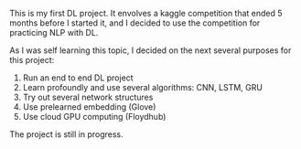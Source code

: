 This is my first DL project. It envolves a kaggle competition that ended 5 months before I started it, and I decided to use the competition for practicing NLP with DL.

As I was self learning this topic, I decided on the next several purposes for this project:
1. Run an end to end DL project
2. Learn profoundly and use several algorithms: CNN, LSTM, GRU
3. Try out several network structures
4. Use prelearned embedding (Glove)
5. Use cloud GPU computing (Floydhub)

The project is still in progress.
